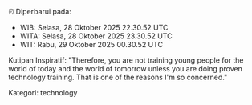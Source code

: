 ⏰ Diperbarui pada:
- WIB: Selasa, 28 Oktober 2025 22.30.52 UTC
- WITA: Selasa, 28 Oktober 2025 23.30.52 UTC
- WIT: Rabu, 29 Oktober 2025 00.30.52 UTC

Kutipan Inspiratif:
"Therefore, you are not training young people for the world of today and the world of tomorrow unless you are doing proven technology training. That is one of the reasons I'm so concerned."


Kategori: technology

